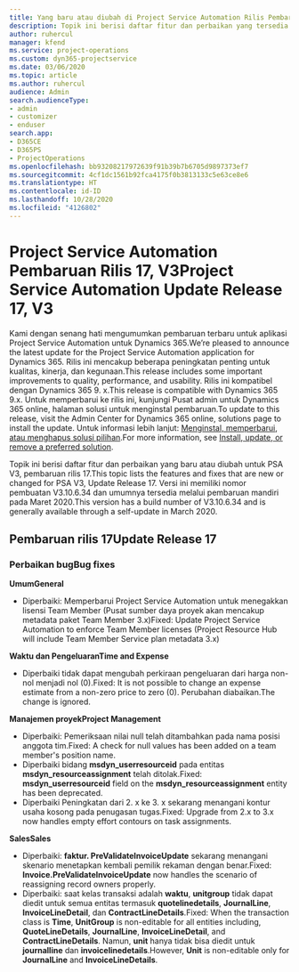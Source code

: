 ```yaml
---
title: Yang baru atau diubah di Project Service Automation Rilis Pembaruan 17, V3
description: Topik ini berisi daftar fitur dan perbaikan yang tersedia di Project Service Automation V3, pembaruan rilis 17, V3.
author: ruhercul
manager: kfend
ms.service: project-operations
ms.custom: dyn365-projectservice
ms.date: 03/06/2020
ms.topic: article
ms.author: ruhercul
audience: Admin
search.audienceType:
- admin
- customizer
- enduser
search.app:
- D365CE
- D365PS
- ProjectOperations
ms.openlocfilehash: bb93208217972639f91b39b7b6705d9897373ef7
ms.sourcegitcommit: 4cf1dc1561b92fca4175f0b3813133c5e63ce8e6
ms.translationtype: HT
ms.contentlocale: id-ID
ms.lasthandoff: 10/28/2020
ms.locfileid: "4126802"
---
```

# <a name="project-service-automation-update-release-17-v3"></a><span data-ttu-id="65f47-103">Project Service Automation Pembaruan Rilis 17, V3</span><span class="sxs-lookup"><span data-stu-id="65f47-103">Project Service Automation Update Release 17, V3</span></span>

<span data-ttu-id="65f47-104">Kami dengan senang hati mengumumkan pembaruan terbaru untuk aplikasi Project Service Automation untuk Dynamics 365.</span><span class="sxs-lookup"><span data-stu-id="65f47-104">We’re pleased to announce the latest update for the Project Service Automation application for Dynamics 365.</span></span> <span data-ttu-id="65f47-105">Rilis ini mencakup beberapa peningkatan penting untuk kualitas, kinerja, dan kegunaan.</span><span class="sxs-lookup"><span data-stu-id="65f47-105">This release includes some important improvements to quality, performance, and usability.</span></span>  <span data-ttu-id="65f47-106">Rilis ini kompatibel dengan Dynamics 365 9. x.</span><span class="sxs-lookup"><span data-stu-id="65f47-106">This release is compatible with Dynamics 365 9.x.</span></span> <span data-ttu-id="65f47-107">Untuk memperbarui ke rilis ini, kunjungi Pusat admin untuk Dynamics 365 online, halaman solusi untuk menginstal pembaruan.</span><span class="sxs-lookup"><span data-stu-id="65f47-107">To update to this release, visit the Admin Center for Dynamics 365 online, solutions page to install the update.</span></span> <span data-ttu-id="65f47-108">Untuk informasi lebih lanjut: [Menginstal, memperbarui, atau menghapus solusi pilihan](https://docs.microsoft.com/power-platform/admin/install-remove-preferred-solution).</span><span class="sxs-lookup"><span data-stu-id="65f47-108">For more information, see [Install, update, or remove a preferred solution](https://docs.microsoft.com/power-platform/admin/install-remove-preferred-solution).</span></span>

<span data-ttu-id="65f47-109">Topik ini berisi daftar fitur dan perbaikan yang baru atau diubah untuk PSA V3, pembaruan rilis 17.</span><span class="sxs-lookup"><span data-stu-id="65f47-109">This topic lists the features and fixes that are new or changed for PSA V3, Update Release 17.</span></span> <span data-ttu-id="65f47-110">Versi ini memiliki nomor pembuatan V3.10.6.34 dan umumnya tersedia melalui pembaruan mandiri pada Maret 2020.</span><span class="sxs-lookup"><span data-stu-id="65f47-110">This version has a build number of V3.10.6.34 and is generally available through a self-update in March 2020.</span></span>


## <a name="update-release-17"></a><span data-ttu-id="65f47-111">Pembaruan rilis 17</span><span class="sxs-lookup"><span data-stu-id="65f47-111">Update Release 17</span></span>

### <a name="bug-fixes"></a><span data-ttu-id="65f47-112">Perbaikan bug</span><span class="sxs-lookup"><span data-stu-id="65f47-112">Bug fixes</span></span>

<span data-ttu-id="65f47-113">**Umum**</span><span class="sxs-lookup"><span data-stu-id="65f47-113">**General**</span></span>

- <span data-ttu-id="65f47-114">Diperbaiki: Memperbarui Project Service Automation untuk menegakkan lisensi Team Member (Pusat sumber daya proyek akan mencakup metadata paket Team Member 3.x)</span><span class="sxs-lookup"><span data-stu-id="65f47-114">Fixed: Update Project Service Automation to enforce Team Member licenses (Project Resource Hub will include Team Member Service plan metadata 3.x)</span></span>
 
<span data-ttu-id="65f47-115">**Waktu dan Pengeluaran**</span><span class="sxs-lookup"><span data-stu-id="65f47-115">**Time and Expense**</span></span>

- <span data-ttu-id="65f47-116">Diperbaiki tidak dapat mengubah perkiraan pengeluaran dari harga non-nol menjadi nol (0).</span><span class="sxs-lookup"><span data-stu-id="65f47-116">Fixed: It is not possible to change an expense estimate from a non-zero price to zero (0).</span></span> <span data-ttu-id="65f47-117">Perubahan diabaikan.</span><span class="sxs-lookup"><span data-stu-id="65f47-117">The change is ignored.</span></span>

<span data-ttu-id="65f47-118">**Manajemen proyek**</span><span class="sxs-lookup"><span data-stu-id="65f47-118">**Project Management**</span></span>

- <span data-ttu-id="65f47-119">Diperbaiki: Pemeriksaan nilai null telah ditambahkan pada nama posisi anggota tim.</span><span class="sxs-lookup"><span data-stu-id="65f47-119">Fixed: A check for null values has been added on a team member's position name.</span></span>
- <span data-ttu-id="65f47-120">Diperbaiki bidang **msdyn_userresourceid** pada entitas **msdyn_resourceassignment** telah ditolak.</span><span class="sxs-lookup"><span data-stu-id="65f47-120">Fixed: **msdyn_userresourceid** field on the **msdyn_resourceassignment** entity has been deprecated.</span></span>
- <span data-ttu-id="65f47-121">Diperbaiki Peningkatan dari 2. x ke 3. x sekarang menangani kontur usaha kosong pada penugasan tugas.</span><span class="sxs-lookup"><span data-stu-id="65f47-121">Fixed: Upgrade from 2.x to 3.x now handles empty effort contours on task assignments.</span></span>

<span data-ttu-id="65f47-122">**Sales**</span><span class="sxs-lookup"><span data-stu-id="65f47-122">**Sales**</span></span>

- <span data-ttu-id="65f47-123">Diperbaiki: **faktur. PreValidateInvoiceUpdate** sekarang menangani skenario menetapkan kembali pemilik rekaman dengan benar.</span><span class="sxs-lookup"><span data-stu-id="65f47-123">Fixed: **Invoice.PreValidateInvoiceUpdate** now handles the scenario of reassigning record owners properly.</span></span>
- <span data-ttu-id="65f47-124">Diperbaiki: saat kelas transaksi adalah **waktu**, **unitgroup** tidak dapat diedit untuk semua entitas termasuk **quotelinedetails**, **JournalLine**, **InvoiceLineDetail**, dan **ContractLineDetails**.</span><span class="sxs-lookup"><span data-stu-id="65f47-124">Fixed: When the transaction class is **Time**, **UnitGroup** is non-editable for all entities including, **QuoteLineDetails**, **JournalLine**, **InvoiceLineDetail**, and **ContractLineDetails**.</span></span> <span data-ttu-id="65f47-125">Namun, **unit** hanya tidak bisa diedit untuk **journalline** dan **invoicelinedetails**.</span><span class="sxs-lookup"><span data-stu-id="65f47-125">However, **Unit** is non-editable only for **JournalLine** and **InvoiceLineDetails**.</span></span>



